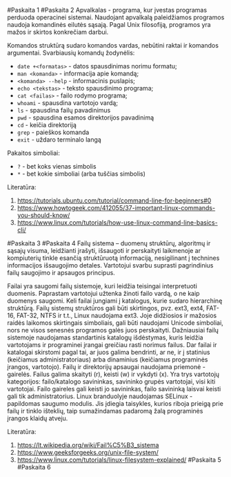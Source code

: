 #Paskaita 1
#Paskaita 2
Apvalkalas - programa, kur įvestas programas perduoda operacinei sistemai. Naudojant apvalkalą paleidžiamos programos naudoja komandinės eilutės sąsają. Pagal Unix filosofiją, programos yra mažos ir skirtos konkrečiam darbui.

Komandos struktūrą sudaro komandos vardas, nebūtini raktai ir komandos argumentai.
Svarbiausių komandų žodynėlis:

- `date +<formatas>` - datos spausdinimas norimu formatu;
- `man <komanda>` - informacija apie komandą;
- `<komanda> --help` - informacinis puslapis;
- `echo <tekstas>` - teksto spausdinimo programa;
- `cat <failas>` - failo rodymo programa;
- `whoami` - spausdina vartotojo vardą;
- `ls` - spausdina failų pavadinimus
- `pwd` - spausdina esamos direktorijos pavadinimą
- `cd` - keičia direktoriją
- `grep` - paieškos komanda
- `exit` - uždaro terminalo langą


Pakaitos simboliai:

- `?` - bet koks vienas simbolis
- `*` - bet kokie simboliai (arba tuščias simbolis)

Literatūra:
1. https://tutorials.ubuntu.com/tutorial/command-line-for-beginners#0
2. https://www.howtogeek.com/412055/37-important-linux-commands-you-should-know/
3. https://www.linux.com/tutorials/how-use-linux-command-line-basics-cli/

#Paskaita 3
#Paskaita 4
Failų sistema – duomenų struktūrų, algoritmų ir sąsajų visuma, leidžianti įrašyti, išsaugoti ir perskaityti laikmenoje ar kompiuterių tinkle esančią struktūruotą informaciją, nesigilinant į technines informacijos išsaugojimo detales. Vartotojui svarbu suprasti pagrindinius failų saugojimo ir apsaugos principus.

Failai yra saugomi failų sistemoje, kuri leidžia teisingai interpretuoti duomenis. Paprastam vartotojui užtenka žinoti failo vardą, o ne kaip duomenys saugomi. Keli failai jungiami į katalogus, kurie sudaro hierarchinę struktūrą. Failų sistemų struktūros gali būti skirtingos, pvz. ext3, ext4, FAT-16, FAT-32, NTFS ir t.t., Linux naudojama ext3. Joje didžiosios ir mažosios raidės laikomos skirtingais simboliais, gali būti naudojami Unicode simboliai, nors ne visos senesnės programos galės juos perskaityti. Dažniausiai failų sistemoje naudojamas standartinis katalogų išdėstymas, kuris leidžia vartotojams ir programinei įrangai greičiau rasti norimus failus. Dar failai ir katalogai skirstomi pagal tai, ar juos galima bendrinti, ar ne, ir į statinius (keičiamus administratoriaus) arba dinaminius (keičiamus programinės įrangos, vartotojo). Failų ir direktorijų apsaugai naudojama priemonė - gairelės. Failus galima skaityti (r), keisti (w) ir vykdyti (x). Yra trys vartotojų kategorijos: failo/katalogo savininkas, savininko grupės vartotojai, visi kiti vartotojai. Failo gaireles gali keisti jo savininkas, failo savininką laisvai keisti gali tik administratorius. Linux branduolyje naudojamas SELinux - papildomas saugumo modulis. Jis įdiegia taisykles, kurios riboja prieigą prie failų ir tinklo išteklių, taip sumažindamas padaromą žalą programinės įrangos klaidų atveju.

Literatūra:
1. https://lt.wikipedia.org/wiki/Fail%C5%B3_sistema
2. https://www.geeksforgeeks.org/unix-file-system/
3. https://www.linux.com/tutorials/linux-filesystem-explained/
#Paskaita 5
#Paskaita 6